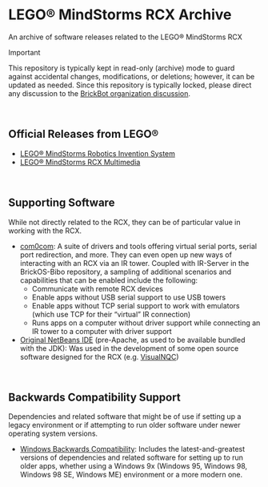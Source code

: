 # LEGO® MindStorms RCX Archive
An archive of software releases related to the LEGO® MindStorms RCX

> [!IMPORTANT]
> This repository is typically kept in read-only (archive) mode to guard against accidental changes, modifications, or deletions;
however, it can be updated as needed.  Since this repository is typically locked,
please direct any discussion to the [BrickBot organization discussion](https://github.com/orgs/BrickBot/discussions).

&nbsp;
## Official Releases from LEGO®
* [LEGO® MindStorms Robotics Invention System](https://github.com/BrickBot/Archive/releases/tag/LEGO)
* [LEGO® MindStorms RCX Multimedia](https://github.com/BrickBot/Archive/releases/tag/LEGO-Multimedia)

&nbsp;
## Supporting Software
While not directly related to the RCX, they can be of particular value in working with the RCX.
* [com0com](https://github.com/BrickBot/Archive/releases/tag/com0com): A suite of drivers and tools offering virtual serial ports, serial port redirection, and more.  They can even open up new ways of interacting with an RCX via an IR tower.  Coupled with IR-Server in the BrickOS-Bibo repository, a sampling of additional scenarios and capabilities that can be enabled include the following:
  + Communicate with remote RCX devices
  + Enable apps without USB serial support to use USB towers
  + Enable apps without TCP serial support to work with emulators (which use TCP for their “virtual” IR connection)
  + Runs apps on a computer without driver support while connecting an IR tower to a computer with driver support
* [Original NetBeans IDE](https://github.com/BrickBot/Archive/releases/tag/NetBeans) (pre-Apache, as used to be available bundled with the JDK): Was used in the development of some open source software designed for the RCX (e.g. [VisualNQC](https://github.com/BrickBot/VisualNQC))

&nbsp;
## Backwards Compatibility Support
Dependencies and related software that might be of use if setting up a legacy environment or if attempting to run older software under newer operating system versions.
* [Windows Backwards Compatibility](https://github.com/BrickBot/Archive/releases/tag/Win9x): Includes the latest-and-greatest versions of dependencies and related software for setting up to run older apps, whether using a Windows 9x (Windows 95, Windows 98, Windows 98 SE, Windows ME) environment or a more modern one.
